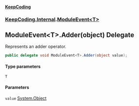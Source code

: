 #### [KeepCoding](index.md 'index')
### [KeepCoding.Internal](KeepCoding.Internal.md 'KeepCoding.Internal').[ModuleEvent&lt;T&gt;](ModuleEvent.T..md 'KeepCoding.Internal.ModuleEvent&lt;T&gt;')
## ModuleEvent&lt;T&gt;.Adder(object) Delegate
Represents an adder operator.  
```csharp
public delegate void ModuleEvent<T>.Adder(object value);
```
#### Type parameters
<a name='KeepCoding.Internal.ModuleEvent.T..Adder(object).T'></a>
`T`  
  
#### Parameters
<a name='KeepCoding.Internal.ModuleEvent.T..Adder(object).value'></a>
`value` [System.Object](https://docs.microsoft.com/en-us/dotnet/api/System.Object 'System.Object')  
  
